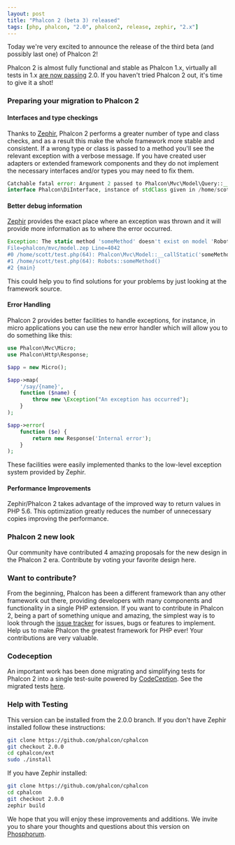```yaml
---
layout: post
title: "Phalcon 2 (beta 3) released"
tags: [php, phalcon, "2.0", phalcon2, release, zephir, "2.x"]
---
```

Today we're very excited to announce the release of the third beta (and possibly last one) of Phalcon 2!

Phalcon 2 is almost fully functional and stable as Phalcon 1.x, virtually all tests in 1.x [are now passing](https://travis-ci.org/phalcon/cphalcon/builds/38007986) 2.0. If you haven't tried Phalcon 2 out, it's time to give it a shot!

<!--more-->
### Preparing your migration to Phalcon 2

#### Interfaces and type checkings

Thanks to [Zephir](https://zephir-lang.com), Phalcon 2 performs a greater number of type and class checks, and as a result this make the whole framework more stable and consistent. If a wrong type or class is passed to a method you'll see the relevant exception with a verbose message. If you have created user adapters or extended framework components and they do not implement the necessary interfaces and/or types you may need to fix them.

```php
Catchable fatal error: Argument 2 passed to Phalcon\Mvc\Model\Query::__construct() must implement
interface Phalcon\DiInterface, instance of stdClass given in /home/scott/test.php on line 17
```

#### Better debug information

[Zephir](https://zephir-lang.com/) provides the exact place where an exception was thrown and it will provide more information as to where the error occurred.

```php
Exception: The static method 'someMethod' doesn't exist on model 'Robots'
File=phalcon/mvc/model.zep Line=4042
#0 /home/scott/test.php(64): Phalcon\Mvc\Model::__callStatic('someMethod', Array)
#1 /home/scott/test.php(64): Robots::someMethod()
#2 {main}
```

This could help you to find solutions for your problems by just looking at the framework source.

#### Error Handling

Phalcon 2 provides better facilities to handle exceptions, for instance, in micro applications you can use the new error handler which will allow you to do something like this:

```php
use Phalcon\Mvc\Micro;
use Phalcon\Http\Response;

$app = new Micro();

$app->map(
    '/say/{name}',
    function ($name) {
        throw new \Exception("An exception has occurred");
    }
);

$app->error(
    function ($e) {
        return new Response('Internal error');
    }
);
```

These facilities were easily implemented thanks to the low-level exception system provided by Zephir.

#### Performance Improvements

Zephir/Phalcon 2 takes advantage of the improved way to return values in PHP 5.6. This optimization greatly reduces the number of unnecessary copies improving the performance.

### Phalcon 2 new look

Our community have contributed 4 amazing proposals for the new design in the Phalcon 2 era. Contribute by voting your favorite design here.

### Want to contribute?

From the beginning, Phalcon has been a different framework than any other framework out there, providing developers with many components and functionality in a single PHP extension. If you want to contribute in Phalcon 2, being a part of something unique and amazing, the simplest way is to look through the [issue tracker](https://github.com/phalcon/cphalcon) for issues, bugs or features to implement. Help us to make Phalcon the greatest framework for PHP ever! Your contributions are very valuable.

### Codeception

An important work has been done migrating and simplifying tests for Phalcon 2 into a single test-suite powered by [CodeCeption](https://codeception.com/). See the migrated tests [here](https://github.com/phalcon/cphalcon/tree/phalcon-v2.0.0/tests).

### Help with Testing

This version can be installed from the 2.0.0 branch. If you don't have Zephir installed follow these instructions:

```sh
git clone https://github.com/phalcon/cphalcon
git checkout 2.0.0
cd cphalcon/ext
sudo ./install
```

If you have Zephir installed:

```sh
git clone https://github.com/phalcon/cphalcon
cd cphalcon
git checkout 2.0.0
zephir build
```

We hope that you will enjoy these improvements and additions. We invite you to share your thoughts and questions about this version on [Phosphorum](https://forum.phalcon.io/).

